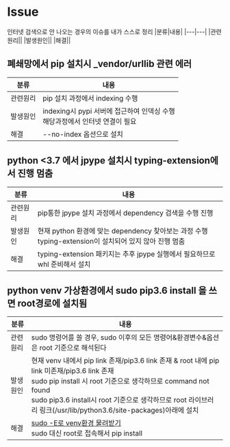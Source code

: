 # Issue
인터넷 검색으로 안 나오는 경우의 이슈를 내가 스스로 정리
|분류|내용|
|---|---|
|관련원리||
|발생원인||
|해결||

## 폐쇄망에서 pip 설치시 _vendor/urllib 관련 에러
|분류|내용|
|---|---|
|관련원리|pip 설치 과정에서 indexing 수행|
|발생원인|indexing시 pypi 서버에 접근하여 인덱싱 수행<br>해당과정에서 인터넷 연결이 필요|
|해결|--no-index 옵션으로 설치|

## python <3.7 에서 jpype 설치시 typing-extension에서 진행 멈춤
|분류|내용|
|---|---|
|관련원리|pip통한 jpype 설치 과정에서 dependency 검색을 수행 진행|
|발생원인|현재 python 환경에 맞는 dependency 찾아보는 과정 수행<br>typing-extension이 설치되어 있지 않아 진행 멈춤|
|해결|typing-extension 패키지는 추후 jpype 실행에서 필요하므로 whl 준비해서 설치|

## python venv 가상환경에서 sudo pip3.6 install 을 쓰면 root경로에 설치됨
|분류|내용|
|---|---|
|관련원리|sudo 명령어를 쓸 경우, sudo 이후의 모든 명령어&환경변수&옵션은 root 기준으로 해석된다|
|발생원인|현재 venv 내에서 pip link 존재/pip3.6 link 존재 & root 내에 pip link 미존재/pip3.6 link 존재 <br> sudo pip install 시 root 기준으로 생각하므로 command not found <br> sudo pip3.6 install시 root 기준으로 생각하므로 root 라이브러리 링크(/usr/lib/python3.6/site-packages)아래에 설치|
|해결|[sudo -E로 venv환경 물려받기](https://stackoverflow.com/questions/41429988/inside-virtual-env-sudo-pip-links-to-the-global-python-pip)<br>sudo 대신 root로 접속해서 pip install|
